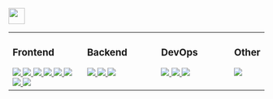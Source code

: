 <!-- <img width=100% src="https://github.com/Sigvel/Sigvel/assets/89355439/59cd323c-c229-455d-b6da-b0641c6fe3ad" /> -->
<br>
<!-- New skills Template -->
<img src="https://raw.githubusercontent.com/rahulbanerjee26/githubProfileReadmeGenerator/main/gifs/code.gif" width=32px height=32px>
<table><tr><td valign="top" width="33%">


### Frontend  
<div>
  <a href="https://reactjs.org/" target="_blank">
    <img src="https://skillicons.dev/icons?i=react" />
  </a> 
  <a href="https://getbootstrap.com/docs/3.4/javascript/" target="_blank">
    <img src="https://skillicons.dev/icons?i=bootstrap" />
  </a> 
  <a href="https://tailwindcss.com/" target="_blank">
    <img src="https://skillicons.dev/icons?i=tailwind" />
  </a> 
  <a href="https://www.w3school.com/css/" target="_blank">
    <img src="https://skillicons.dev/icons?i=css" />
  </a> 
  <a href="https://en.wikipedia.org/wiki/HTML5" target="_blank">
    <img src="https://skillicons.dev/icons?i=html" />
  </a> 
  <a href="https://www.javascript.com/" target="_blank">
    <img src="https://skillicons.dev/icons?i=js" />
  </a>
  <a href="https://skillicons.dev" target="_blank">
    <img src="https://skillicons.dev/icons?i=sass" />
  </a>
  <a href="https://wordpress.com" target="_blank">
    <img src="https://skillicons.dev/icons?i=wordpress" />
  </a>
</div>

</td><td valign="top" width="33%">

### Backend  
<div>
  <a href="https://www.javascript.com/" target="_blank">
    <img src="https://skillicons.dev/icons?i=js" />
  </a>
  <a href="https://nodejs.org/en/" target="_blank">
    <img src="https://skillicons.dev/icons?i=nodejs" />
  </a>
  <a href="https://wordpress.com" target="_blank">
    <img src="https://skillicons.dev/icons?i=wordpress" />
  </a>
</div>

</td><td valign="top" width="33%">


### DevOps  
<div>
  <a href="https://git-scm.com/" target="_blank">
    <img src="https://skillicons.dev/icons?i=git" />
  </a>
  <a href="https://www.gnu.org/software/bash/" target="_blank">
    <img src="https://skillicons.dev/icons?i=bash" />
  </a>
  <a href="https://docs.github.com/en/actions" target="_blank">
    <img src="https://skillicons.dev/icons?i=githubactions" />
  </a>
</div>

</td><td valign="top" width="33%">

### Other
<div>
  <a href="https://jestjs.io/" target="_blank">
    <img src="https://skillicons.dev/icons?i=jest" />
  </a>
</div>
</td></tr></table>  

<br/>
 
<!-- ![GitHub stats](https://github-readme-stats.vercel.app/api?username=Moesera&show_icons=true&theme=onedark)
